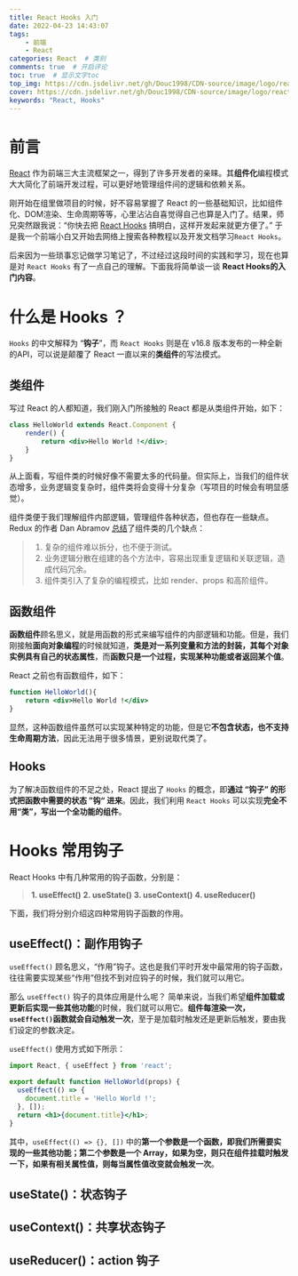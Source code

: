 ```yaml
---
title: React Hooks 入门
date: 2022-04-23 14:43:07
tags: 
    - 前端
    - React
categories: React  # 类别
comments: true  # 开启评论
toc: true  # 显示文字toc
top_img: https://cdn.jsdelivr.net/gh/Douc1998/CDN-source/image/logo/react.png  # 文章页头部图片
cover: https://cdn.jsdelivr.net/gh/Douc1998/CDN-source/image/logo/react.png  # 主页中显示的文章封面图片
keywords: "React, Hooks"
---
```

# 前言
[React](https://zh-hans.reactjs.org/) 作为前端三大主流框架之一，得到了许多开发者的亲睐。其**组件化**编程模式大大简化了前端开发过程，可以更好地管理组件间的逻辑和依赖关系。

刚开始在组里做项目的时候，好不容易掌握了 React 的一些基础知识，比如组件化、DOM渲染、生命周期等等，心里沾沾自喜觉得自己也算是入门了。结果，师兄突然跟我说：“你快去把 [React Hooks](https://zh-hans.reactjs.org/docs/hooks-faq.html#which-versions-of-react-include-hooks) 搞明白，这样开发起来就更方便了。” 于是我一个前端小白又开始去网络上搜索各种教程以及开发文档学习`React Hooks`。

后来因为一些琐事忘记做学习笔记了，不过经过这段时间的实践和学习，现在也算是对 `React Hooks` 有了一点自己的理解。下面我将简单谈一谈 **React Hooks的入门内容**。

# 什么是 Hooks ？
`Hooks` 的中文解释为 “**钩子**”，而 `React Hooks` 则是在 v16.8 版本发布的一种全新的API，可以说是颠覆了 React 一直以来的**类组件**的写法模式。

## 类组件
写过 React 的人都知道，我们刚入门所接触的 React 都是从类组件开始，如下：

```jsx
class HelloWorld extends React.Component {
    render() {
        return <div>Hello World !</div>;
    }
}
```
从上面看，写组件类的时候好像不需要太多的代码量。但实际上，当我们的组件状态增多，业务逻辑变复杂时，组件类将会变得十分复杂（写项目的时候会有明显感觉）。

组件类便于我们理解组件内部逻辑，管理组件各种状态，但也存在一些缺点。Redux 的作者 Dan Abramov [总结](https://medium.com/@dan_abramov/making-sense-of-react-hooks-fdbde8803889)了组件类的几个缺点：
> 1. 复杂的组件难以拆分，也不便于测试。
> 2. 业务逻辑分散在组建的各个方法中，容易出现重复逻辑和关联逻辑，造成代码冗余。
> 3. 组件类引入了复杂的编程模式，比如 render、props 和高阶组件。

## 函数组件
**函数组件**顾名思义，就是用函数的形式来编写组件的内部逻辑和功能。但是，我们刚接触**面向对象编程**的时候就知道，**类是对一系列变量和方法的封装，其每个对象实例具有自己的状态属性**，而**函数只是一个过程，实现某种功能或者返回某个值**。

React 之前也有函数组件，如下：
```jsx
function HelloWorld(){
    return <div>Hello World !</div>
}
```
显然，这种函数组件虽然可以实现某种特定的功能，但是它**不包含状态，也不支持生命周期方法**，因此无法用于很多情景，更别说取代类了。

## Hooks
为了解决函数组件的不足之处，React 提出了 `Hooks` 的概念，即**通过 “钩子” 的形式把函数中需要的状态 ”钩“ 进来**。因此，我们利用 `React Hooks` 可以实现**完全不用“类”，写出一个全功能的组件**。

# Hooks 常用钩子
React Hooks 中有几种常用的钩子函数，分别是：
>**1. useEffect()**
>**2. useState()**
>**3. useContext()**
>**4. useReducer()**

下面，我们将分别介绍这四种常用钩子函数的作用。

## useEffect()：副作用钩子
`useEffect()` 顾名思义，“作用”钩子。这也是我们平时开发中最常用的钩子函数，往往需要实现某些“作用”但找不到对应钩子的时候，我们就可以用它。

那么 `useEffect()` 钩子的具体应用是什么呢？ 简单来说，当我们希望**组件加载或更新后实现一些其他功能**的时候，我们就可以用它。**组件每渲染一次，`useEffect()`函数就会自动触发一次**，至于是加载时触发还是更新后触发，要由我们设定的参数决定。

`useEffect()` 使用方式如下所示：
```jsx
import React, { useEffect } from 'react';

export default function HelloWorld(props) {
  useEffect(() => {
    document.title = 'Hello World !';
  }, []);
  return <h1>{document.title}</h1>;
}
```
其中，`useEffect(() => {}, [])` 中的**第一个参数是一个函数，即我们所需要实现的一些其他功能；第二个参数是一个 Array，如果为空，则只在组件挂载时触发一下，如果有相关属性值，则每当属性值改变就会触发一次**。

## useState()：状态钩子

## useContext()：共享状态钩子

## useReducer()：action 钩子